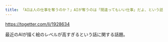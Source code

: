 ```yaml
---
title: 「AIは人の仕事を奪うのか？」AIが奪うのは「間違ってもいい仕事」だよ、という話→そして人間に残されるのは… - Togetter
---
```


https://togetter.com/li/1928634

最近のAIが描く絵のレベルが高すぎるという話に関する話題。

